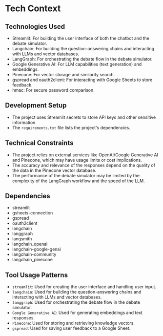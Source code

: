 # Tech Context

## Technologies Used

- Streamlit: For building the user interface of both the chatbot and the debate simulator.
- Langchain: For building the question-answering chains and interacting with LLMs and vector databases.
- LangGraph: For orchestrating the debate flow in the debate simulator.
- Google Generative AI: For LLM capabilities (text generation) and embeddings.
- Pinecone: For vector storage and similarity search.
- gspread and oauth2client: For interacting with Google Sheets to store feedback.
- hmac: For secure password comparison.

## Development Setup

- The project uses Streamlit secrets to store API keys and other sensitive information.
- The `requirements.txt` file lists the project's dependencies.

## Technical Constraints

- The project relies on external services like OpenAI/Google Generative AI and Pinecone, which may have usage limits or cost implications.
- The accuracy and relevance of the responses depend on the quality of the data in the Pinecone vector database.
- The performance of the debate simulator may be limited by the complexity of the LangGraph workflow and the speed of the LLM.

## Dependencies

- streamlit
- gsheets-connection
- gspread
- oauth2client
- langchain
- langgraph
- langsmith
- langchain_openai
- langchain-google-genai
- langchain-community
- langchain_pinecone

## Tool Usage Patterns

- `streamlit`: Used for creating the user interface and handling user input.
- `langchain`: Used for building the question-answering chains and interacting with LLMs and vector databases.
- `langgraph`: Used for orchestrating the debate flow in the debate simulator.
- `Google Generative AI`: Used for generating embeddings and text responses.
- `Pinecone`: Used for storing and retrieving knowledge vectors.
- `gspread`: Used for saving user feedback to a Google Sheet.
